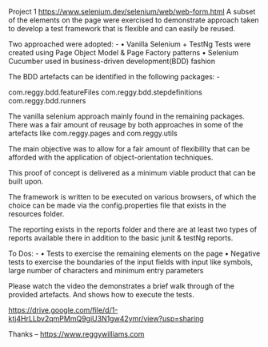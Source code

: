 Project 1
https://www.selenium.dev/selenium/web/web-form.html
A subset of the elements on the page were exercised to demonstrate approach taken to develop a test framework that is flexible and can easily be reused.

Two approached were adopted: -
•	Vanilla Selenium + TestNg Tests were created using Page Object Model & Page Factory patterns
•	Selenium Cucumber used in business-driven development(BDD) fashion

The BDD artefacts can be identified in the following packages: -

com.reggy.bdd.featureFiles
com.reggy.bdd.stepdefinitions
com.reggy.bdd.runners

The vanilla selenium approach mainly found in the remaining packages. 
There was a fair amount of reusage by both approaches in some of the artefacts like
com.reggy.pages and com.reggy.utils

The main objective was to allow for a fair amount of flexibility that can be afforded with the application of object-orientation techniques. 

This proof of concept is delivered as a minimum viable product that can be built upon.

The framework is written to be executed on various browsers, of which the choice can be made via the config.properties file that exists in the resources folder.

The reporting exists in the reports folder and there are at least two types of reports available there in addition to the basic junit & testNg reports.

To Dos: - 
•	Tests to exercise the remaining elements on the page
•	Negative tests to exercise the boundaries of the input fields with input like symbols, large number of characters and minimum entry parameters

Please watch the video the demonstrates a brief walk through of the provided artefacts. And shows how to execute the tests.

https://drive.google.com/file/d/1-ktj4HrLLbv2qmPMmQ9giU3N1gw42ymr/view?usp=sharing

Thanks – https://www.reggywilliams.com
